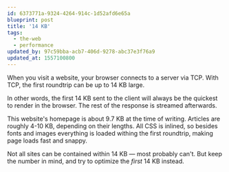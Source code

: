 ```yaml
---
id: 6373771a-9324-4264-914c-1d52afd6e65a
blueprint: post
title: '14 KB'
tags:
  - the-web
  - performance
updated_by: 97c59bba-acb7-406d-9278-abc37e3f76a9
updated_at: 1557100800
---
```

When you visit a website, your browser connects to a server via TCP. With TCP, the first roundtrip can be up to 14 KB large.

In other words, the first 14 KB sent to the client will always be the quickest to render in the browser. The rest of the response is streamed afterwards.

This website's homepage is about 9.7 KB at the time of writing. Articles are roughly 4-10 KB, depending on their lengths. All CSS is inlined, so besides fonts and images everything is loaded withing the first roundtrip, making page loads fast and snappy.

Not all sites can be contained within 14 KB — most probably can't. But keep the number in mind, and try to optimize the _first_ 14 KB instead.